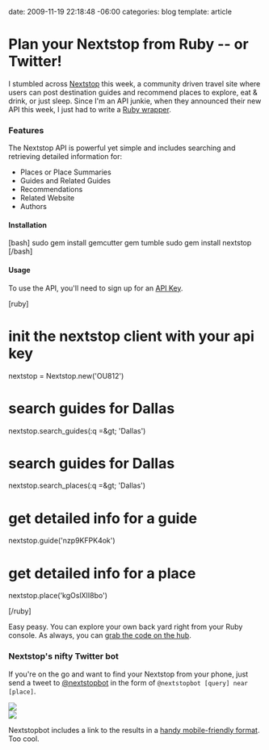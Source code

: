 date: 2009-11-19 22:18:48 -06:00
categories: blog
template: article

# Plan your Nextstop from Ruby -- or Twitter!
I stumbled across <a href='http://nextstop.com'>Nextstop</a> this week, a community driven travel site where users can post destination guides and recommend places to explore, eat & drink, or just sleep. Since I'm an API junkie, when they announced their new API this week, I just had to write a <a href="http://gemcutter.org/gems/nextstop">Ruby wrapper</a>.
<!--more-->

<h3>Features</h3>

The Nextstop API is powerful yet simple and includes searching and retrieving detailed information for:

<ul>
  <li>Places or Place Summaries</li>
  <li>Guides and Related Guides</li>
  <li>Recommendations</li>
  <li>Related Website</li>
  <li>Authors</li>
</ul>

<h4>Installation</h4>

[bash]
sudo gem install gemcutter
gem tumble
sudo gem install nextstop
[/bash]

<h4>Usage</h4>

To use the API, you'll need to sign up for an <a href='http://www.nextstop.com/api/get_key/'>API Key</a>.

[ruby]
# init the nextstop client with your api key
nextstop = Nextstop.new('OU812')

# search guides for Dallas
nextstop.search_guides(:q =&amp;gt; 'Dallas')

# search guides for Dallas
nextstop.search_places(:q =&amp;gt; 'Dallas')

# get detailed info for a guide
nextstop.guide('nzp9KFPK4ok')

# get detailed info for a place
nextstop.place('kgOslXII8bo')

[/ruby]

Easy peasy. You can explore your own back yard right from your Ruby console. As always, you can <a href="http://github.com/pengwynn/nextstop">grab the code on the hub</a>.

<h3>Nextstop's nifty Twitter bot</h3>

If you're on the go and want to find your Nextstop from your phone, just send a tweet to <a href="http://twitter.com/nextstopbot">@nextstopbot</a> in the form of <code>@nextstopbot [query] near [place]</code>. 

<div>
  <a href="http://twitter.com/pengwynn/statuses/5880053127"><img src="http://twictur.es/i/5880053127.gif" /></a>
</div>


<div>
  <a href="http://twitter.com/nextstopbot/statuses/5880065111"><img src="http://twictur.es/i/5880065111.gif" /></a>
</div>

Nextstopbot includes a link to the results in a <a href='http://nextstop-bot.appspot.com/twitter/?q=sushi+in+dallas'>handy mobile-friendly format</a>. Too cool.
